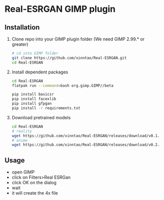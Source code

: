 # Real-ESRGAN GIMP plugin



## Installation

1. Clone repo into your GIMP plugin folder (We need GIMP 2.99.* or greater)

    ```bash
    # cd into GIMP folder
    git clone https://github.com/xinntao/Real-ESRGAN.git
    cd Real-ESRGAN
    ```

2. Install dependent packages

    ```bash
    cd Real-ESRGAN
    flatpak run --command=bash org.gimp.GIMP//beta

    pip install basicsr
    pip install facexlib
    pip install gfpgan
    pip install -r requirements.txt
    ```

3. Download pretrained models

    ```bash
    cd Real-ESRGAN
    # reality
    wget https://github.com/xinntao/Real-ESRGAN/releases/download/v0.1.0/RealESRGAN_x4plus.pth -P experiments/pretrained_models
    # anime
    wget https://github.com/xinntao/Real-ESRGAN/releases/download/v0.2.2.4/RealESRGAN_x4plus_anime_6B.pth -P experiments/pretrained_models
    ```
## Usage
* open GIMP
* click on Filters>Real ESRGan
* click OK on the dialog
* wait
* it will create the 4x file
